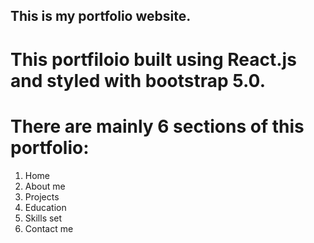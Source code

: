 ## This is my portfolio website.
# This portfiloio built using React.js and styled with bootstrap 5.0.
# There are mainly 6 sections of this portfolio:
1. Home
2. About me
3. Projects
4. Education
5. Skills set
6. Contact me 
